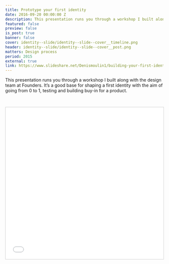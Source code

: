 ```yaml
---
title: Prototype your first identity
date: 2016-09-20 00:00:00 Z
description: This presentation runs you through a workshop I built along with the design team at Founders. It’s a good base for shaping a first identity with the aim of going from 0 to 1, testing and building buy-in for a product.
featured: false
preview: false
is_post: true
banner: false
cover: identity--slide/identity--slide--cover__timeline.png
header: identity--slide/identity--slide--cover__post.png
matters: Design process
period: 2015
external: true
link: https://www.slideshare.net/Denismoulin1/building-your-first-identity
---
```


This presentation runs you through a workshop I built along with the design team at Founders. It’s a good base for shaping a first identity with the aim of going from 0 to 1, testing and building buy-in for a product.

<iframe src="//www.slideshare.net/slideshow/embed_code/key/f7TIfMp4K2sOBg" width="595" height="485" frameborder="0" marginwidth="0" marginheight="0" scrolling="no" style="border:1px solid #CCC; border-width:1px; margin:30px auto; max-width: 100%;" allowfullscreen></iframe>
